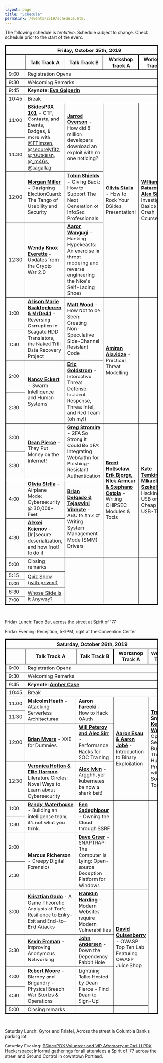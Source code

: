 ```yaml
---
layout: page
title: "Schedule"
permalink: /events/2019/schedule.html
---
```


<style>
table{
    border-collapse: collapse;
    border-spacing: 0;
    border:2px solid #000000;
}

th{
    border:2px solid #000000;
}

td{
    border:1px solid #000000;
}
</style>


The following schedule is *tentative*. Schedule subject to change. Check schedule prior to the start of the event.


<TABLE border="1">
<TH COLSPAN="5">Friday, October 25th, 2019</TH>

<TR>
  <TH></TH>
  <TH>Talk Track A</TH>
  <TH>Talk Track B</TH>
  <TH>Workshop Track A</TH>
  <TH>Workshop Track B</TH>
</TR>

<TR>
  <TD>9:00</TD>
  <TD COLSPAN="4">Registration Opens</TD>
</TR>

<TR>
  <TD>9:30</TD>
  <TD COLSPAN="4">Welcoming Remarks</TD>
</TR>

<TR>
  <TD MARKDOWN="span">9:45</TD>
  <TD COLSPAN="4" MARKDOWN="span"><b>Keynote: <a href="speakers.html#Eva">Eva Galperin</a></b></TD>

</TR>

<TR>
  <TD MARKDOWN="span">10:45</TD>
  <TD COLSPAN="4" MARKDOWN="span">Break</TD>
</TR>

<TR>
  <TD>11:00</TD>
  <TD ROWSPAN="2"><a href="speakers.html#101"><b>BSidesPDX 101</b></a> - CTF, Contests, and Events, Badges, & more with <a href="https://twitter.com/TTimzen">@TTimzen</a>, <a href="https://twitter.com/securelyfitz">@securelyfitz</a>, <a href="https://twitter.com/r00tkillah">@r00tkillah</a>, <a href="https://twitter.com/_m46s">@_m46s</a>, <a href="https://twitter.com/aagallag">@aagallag</a></TD>
  <TD ROWSPAN="2"><a href="speakers.html#How did 8 million developers download an exploit with no one noticing?"><b>Jarrod Overson</b></a> - How did 8 million developers download an exploit with no one noticing?</TD>  
  <TD ROWSPAN="4"><a href="workshops.html#How to Rock Your BSides Presentation!"><b>Olivia Stella</b></a> - How to Rock Your BSides Presentation!</TD>
  <TD ROWSPAN="4"><a href="workshops.html#Investigation Basics Crash Course"><b>William Peteroy & Alex Sirr</b></a> - Investigation Basics Crash Course</TD>
</TR>

<TR>
  <TD>11:30</TD>
</TR>

<TR>
  <TD>12:00</TD>
  <TD ROWSPAN="1"><a href="speakers.html#Designing ElectionGuard: The Tango of Usability and Security"><b>Morgan Miller</b></a> - Designing ElectionGuard: The Tango of Usability and Security</TD>  
  <TD ROWSPAN="1"><a href="speakers.html#Giving Back: How to Support The Next Generation of InfoSec Professionals"><b>Tobin Shields</b></a> - Giving Back: How to Support The Next Generation of InfoSec Professionals</TD>  

</TR>

<TR>
  <TD>12:30</TD>
    <TD ROWSPAN="1"><a href="speakers.html#Updates from the Crypto War 2.0"><b>Wendy Knox Everette</b></a> - Updates from the Crypto War 2.0</TD>  
     <TD ROWSPAN="1"><a href="speakers.html#Hacking Hypebeasts: An exercise in threat modeling and reverse engineering the Nike's Self-Lacing Shoes"><b>Aaron Wangugi</b></a> - Hacking Hypebeasts: An exercise in threat modeling and reverse engineering the Nike's Self-Lacing Shoes</TD>  
</TR>

<TR>
  <TD>1:00</TD>
  <TD ROWSPAN="2"><a href="speakers.html#Reversing Corruption in Seagate HDD Translators, the Naked Trill Data Recovery Project"><b>Allison Marie Naaktgeboren & MrDe4d</b></a> - Reversing Corruption in Seagate HDD Translators, the Naked Trill Data Recovery Project</TD>  
  <TD ROWSPAN="2"><a href="speakers.html#How Not to be Seen: Creating Non-Speculative Side-Channel Resistant Code"><b>Matt Wood</b></a>  - How Not to be Seen: Creating Non-Speculative Side-Channel Resistant Code</TD>  
  <TD ROWSPAN="4"><a href="workshops.html#Practical Threat Modelling"><b>Amiran Alavidze</b></a> - Practical Threat Modelling</TD>
  <TD ROWSPAN="4"></TD>
</TR>

<TR>
  <TD>1:30</TD>
</TR>


<TR>
  <TD>2:00</TD>
   <TD ROWSPAN="2"><a href="speakers.html#Swarm Intelligence and Human Systems"><b>Nancy Eckert</b></a> - Swarm Intelligence and Human Systems</TD>  

  <TD ROWSPAN="2"><a href="speakers.html#Interactive Threat Defense: Incident Response, Threat Intel, and Red Team (oh my!)"><b>Eric Goldstrom</b></a> - Interactive Threat Defense: Incident Response, Threat Intel, and Red Team (oh my!)</TD>  
</TR>

<TR>
  <TD>2:30</TD>
</TR>

<TR>
  <TD>3:00</TD>
  <TD ROWSPAN="2"><a href="speakers.html#They Put Money on the Internet!"><b>Dean Pierce</b></a>  - They Put Money on the Internet!</TD>  
  <TD ROWSPAN="2"><a href="speakers.html#2FA So Strong It Could Be 1FA: Integrating WebAuthn for Phishing-Resistant Authentication"><b>Greg Stromire</b></a> - 2FA So Strong It Could Be 1FA: Integrating WebAuthn for Phishing-Resistant Authentication</TD>  
  <TD ROWSPAN="4"><a href="workshops.html#Writing CHIPSEC Modules & Tools"><b>Brent Holtsclaw, Erik Bjorge, Nick Armour & Stephano Cetola</b></a> - Writing CHIPSEC Modules & Tools</TD>
  <TD ROWSPAN="4"><a href="workshops.html#Hacking USB on the Cheap with USB-Tools"><b>Kate Temkin & Mikaela Szekely</b></a> - Hacking USB on the Cheap with USB-Tools</TD>
</TR>

<TR>
  <TD>3:30</TD>
</TR>

<TR>
  <TD>4:00</TD>
  <TD ROWSPAN="1"><a href="speakers.html#Airplane Mode: Cybersecurity @ 30,000+ Feet"><b>Olivia Stella</b></a> - Airplane Mode: Cybersecurity @ 30,000+ Feet</TD>  
  <TD ROWSPAN="2"><a href="speakers.html#ABC to XYZ of Writing System Management Mode (SMM) Drivers"><b>Brian Delgado & Tejaswini Vibhute</b></a> - ABC to XYZ of Writing System Management Mode (SMM) Drivers</TD>  
</TR>

<TR>
  <TD>4:30</TD>
  <TD ROWSPAN="1"><a href="speakers.html#[In]secure deserialization, and how [not] to do it"><b>Alexei Kojenov</b></a> - [In]secure deserialization, and how [not] to do it</TD>  

</TR>

<TR>
  <TD>5:00</TD>
  <TD>Closing remarks</TD>
  <TD ROWSPAN="5">&nbsp;</TD>
  <TD ROWSPAN="5">&nbsp;</TD>
  <TD ROWSPAN="5">&nbsp;</TD>
</TR>

<TR>
  <TD>5:15</TD>
  <TD ROWSPAN="2"><a href="contests-events.html#BSides 2019 Quiz Show">Quiz Show (with prizes!)</a></TD>
</TR>

<TR>
  <TD>6:00</TD>
</TR>

<TR>
  <TD>6:30</TD>
   <TD ROWSPAN="2"><a href="contests-events.html#Whose Slide Is It Anyway?">Whose Slide Is It Anyway?</a></TD>
</TR>

<TR>
  <TD>7:00</TD>
</TR>

</TABLE>
&nbsp;

Friday Lunch: Taco Bar, across the street at Spirit of '77

Friday Evening: Reception, 5-9PM, right at the Convention Center


<TABLE border="1">
<TH COLSPAN="5">Saturday, October 26th, 2019</TH>

<TR>
  <TH></TH>
  <TH>Talk Track A</TH>
  <TH>Talk Track B</TH>
  <TH>Workshop Track A</TH>
  <TH>Workshop Track B</TH>
</TR>

<TR>
  <TD>9:00</TD>
  <TD COLSPAN="4">Registration Opens</TD>
</TR>

<TR>
  <TD>9:30</TD>
  <TD COLSPAN="4">Welcoming Remarks</TD>
</TR>

<TR>
  <TD MARKDOWN="span">9:45</TD>
  <TD COLSPAN="4" MARKDOWN="span"><b>Keynote: <a href="speakers.html#Amber">Amber Case</a></b></TD>

</TR>

<TR>
  <TD MARKDOWN="span">10:45</TD>
  <TD COLSPAN="4" MARKDOWN="span">Break</TD>
</TR>

<TR>
  <TD>11:00</TD>
  <TD ROWSPAN="2"><a href="speakers.html#Attacking Serverless Architectures"><b>Malcolm Heath</b></a> - Attacking Serverless Architectures</TD>  
  <TD ROWSPAN="2"><a href="speakers.html#How to Hack OAuth"><b>Aaron Parecki</b></a> - How to Hack OAuth</TD>  
  <TD ROWSPAN="4"><a href="workshops.html#Introduction to Binary Exploitation"><b>Aaron Esau & Aaron Jobé</b></a> - Introduction to Binary Exploitation</TD>
  <TD ROWSPAN="4"><a href="workshops.html#Open Season: Building a Threat Hunting Program with Open Source Tools"><b>Travis Smith & Ken Westin</b></a> - Open Season: Building a Threat Hunting Program with Open Source Tools</TD>
</TR>

<TR>
  <TD>11:30</TD>
</TR>

<TR>
  <TD>12:00</TD>
   <TD ROWSPAN="1"><a href="speakers.html#XXE for Dummies"><b>Brian Myers</b></a>  - XXE for Dummies</TD>  
   <TD ROWSPAN="1"><a href="speakers.html#Performance Hacks for SOC Training"><b>Will Peteroy and Alex Sirr </b></a> - Performance Hacks for SOC Training</TD>    
</TR>

<TR>
  <TD>12:30</TD>
    <TD ROWSPAN="1"><a href="speakers.html#Literature Circles: Novel Ways to Learn about Cybersecurity"><b>Veronica Hotton & Ellie Harmon</b></a>  - Literature Circles: Novel Ways to Learn about Cybersecurity</TD>  
     <TD ROWSPAN="1"><a href="speakers.html#Argghh, yer kubernetes be now a shark bait!"><b>Alex Ivkin</b></a> - Argghh, yer kubernetes be now a shark bait!</TD>  

</TR>

<TR>
  <TD>1:00</TD>
   <TD ROWSPAN="2"><a href="speakers.html#Building an intelligence team, it’s not what you think"><b>Randy_Waterhouse</b></a>  - Building an intelligence team, it’s not what you think. </TD>
   <TD ROWSPAN="2"><a href="speakers.html#Owning the Cloud through SSRF"><b>Ben Sadeghipour</b></a>  - Owning the Cloud through SSRF</TD>
   <TD ROWSPAN="4"></TD>
   <TD ROWSPAN="9">&nbsp;</TD>
</TR>

<TR>
  <TD>1:30</TD>
</TR>

<TR>
  <TD>2:00</TD>
   <TD ROWSPAN="2"><a href="speakers.html#Creepy Digital Forensics"><b>Marcus Richerson</b></a> - Creepy Digital Forensics</TD>  
   <TD ROWSPAN="2"><a href="speakers.html#SNAPTRAP: The Computer Is Lying: Open-source Deception Platform for Windows"><b>Dave Greer</b></a> - SNAPTRAP: The Computer Is Lying: Open-source Deception Platform for Windows</TD>
</TR>

<TR>
  <TD>2:30</TD>
</TR>

<TR>
  <TD>3:00</TD>
     <TD ROWSPAN="1"><a href="speakers.html#A Game Theoretic Analysis of Tor's Resilience to Entry-Exit and End-to-End Attacks"><b>Krisztian Gado</b></a> - A Game Theoretic Analysis of Tor's Resilience to Entry-Exit and End-to-End Attacks</TD> 
     <TD ROWSPAN="1"><a href="speakers.html#Modern Websites require Modern Vulnerabilities"><b>Franklin Harding</b></a> - Modern Websites require Modern Vulnerabilities</TD>
  <TD ROWSPAN="4"><a href="workshops.html#OWASP Top Ten Lab Featuring OWASP Juice Shop"><b>David Quisenberry</b></a> - OWASP Top Ten Lab Featuring OWASP Juice Shop</TD>
</TR>

<TR>
  <TD>3:30</TD>
   <TD ROWSPAN="1"><a href="speakers.html#Improving Anonymous Networking"><b>Kevin Froman</b></a>  - Improving Anonymous Networking</TD>
  <TD ROWSPAN="1"><a href="speakers.html#Down the Dependency Rabbit Hole"><b>John Andersen</b></a>  - Down the Dependency Rabbit Hole</TD>
</TR>

<TR>
  <TD>4:00</TD>
  <TD ROWSPAN="2"><a href="speakers.html#Blarney and Brigandry - Physical Breach War Stories & Operations"><b>Robert Moore</b></a> - Blarney and Brigandry - Physical Breach War Stories & Operations </TD>
  <TD ROWSPAN="2">Lightning Talks Hosted by Dean Pierce - Find Dean to Sign-Up!</TD>
</TR>

<TR>
  <TD>4:30</TD>
</TR>

<TR>
  <TD>5:00</TD>
  <TD>Closing remarks</TD>
  <TD>&nbsp;</TD>
  <TD>&nbsp;</TD>
</TR>

</TABLE>
&nbsp;


Saturday Lunch: Gyros and Falafel, Across the street in Columbia Bank's parking lot

Saturday Evening: <a href="contests-events.html#Saturday">BSidesPDX Volunteer and VIP Afterparty at Ctrl-H PDX Hackerspace</a>; Informal gatherings for all attendees a Spirit of '77 across the street and Ground Control in downtown Portland.
